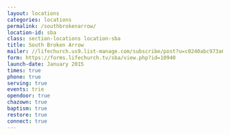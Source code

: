 ```yaml
---
layout: locations
categories: locations
permalink: /southbrokenarrow/
location-id: sba
class: section-locations location-sba
title: South Broken Arrow
mailer: //lifechurch.us9.list-manage.com/subscribe/post?u=c0240abc973a6151f715cd1ee&amp;id=cea09ba1cd
form: https://forms.lifechurch.tv/sba/view.php?id=10940
launch-date: January 2015
times: true
phone: true
serving: true
events: trie
opendoor: true
chazown: true
baptism: true
restore: true
connect: true
---
```

